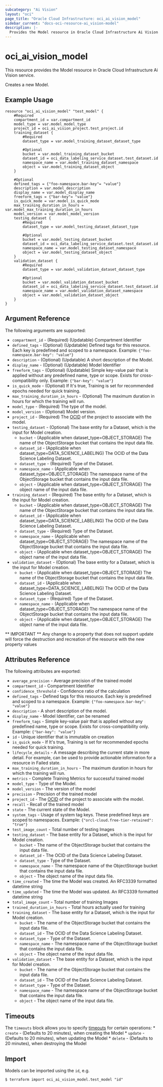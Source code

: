 ```yaml
---
subcategory: "Ai Vision"
layout: "oci"
page_title: "Oracle Cloud Infrastructure: oci_ai_vision_model"
sidebar_current: "docs-oci-resource-ai_vision-model"
description: |-
  Provides the Model resource in Oracle Cloud Infrastructure Ai Vision service
---
```


# oci_ai_vision_model
This resource provides the Model resource in Oracle Cloud Infrastructure Ai Vision service.

Creates a new Model.


## Example Usage

```hcl
resource "oci_ai_vision_model" "test_model" {
	#Required
	compartment_id = var.compartment_id
	model_type = var.model_model_type
	project_id = oci_ai_vision_project.test_project.id
	training_dataset {
		#Required
		dataset_type = var.model_training_dataset_dataset_type

		#Optional
		bucket = var.model_training_dataset_bucket
		dataset_id = oci_data_labeling_service_dataset.test_dataset.id
		namespace_name = var.model_training_dataset_namespace
		object = var.model_training_dataset_object
	}

	#Optional
	defined_tags = {"foo-namespace.bar-key"= "value"}
	description = var.model_description
	display_name = var.model_display_name
	freeform_tags = {"bar-key"= "value"}
	is_quick_mode = var.model_is_quick_mode
	max_training_duration_in_hours = var.model_max_training_duration_in_hours
	model_version = var.model_model_version
	testing_dataset {
		#Required
		dataset_type = var.model_testing_dataset_dataset_type

		#Optional
		bucket = var.model_testing_dataset_bucket
		dataset_id = oci_data_labeling_service_dataset.test_dataset.id
		namespace_name = var.model_testing_dataset_namespace
		object = var.model_testing_dataset_object
	}
	validation_dataset {
		#Required
		dataset_type = var.model_validation_dataset_dataset_type

		#Optional
		bucket = var.model_validation_dataset_bucket
		dataset_id = oci_data_labeling_service_dataset.test_dataset.id
		namespace_name = var.model_validation_dataset_namespace
		object = var.model_validation_dataset_object
	}
}
```

## Argument Reference

The following arguments are supported:

* `compartment_id` - (Required) (Updatable) Compartment Identifier
* `defined_tags` - (Optional) (Updatable) Defined tags for this resource. Each key is predefined and scoped to a namespace. Example: `{"foo-namespace.bar-key": "value"}` 
* `description` - (Optional) (Updatable) A short description of the Model.
* `display_name` - (Optional) (Updatable) Model Identifier
* `freeform_tags` - (Optional) (Updatable) Simple key-value pair that is applied without any predefined name, type or scope. Exists for cross-compatibility only. Example: `{"bar-key": "value"}` 
* `is_quick_mode` - (Optional) If It's true, Training is set for recommended epochs needed for quick training.
* `max_training_duration_in_hours` - (Optional) The maximum duration in hours for which the training will run.
* `model_type` - (Required) The  type of the model.
* `model_version` - (Optional) Model version.
* `project_id` - (Required) The [OCID](https://docs.cloud.oracle.com/iaas/Content/General/Concepts/identifiers.htm) of the project to associate with the model.
* `testing_dataset` - (Optional) The base entity for a Dataset, which is the input for Model creation.
	* `bucket` - (Applicable when dataset_type=OBJECT_STORAGE) The name of the ObjectStorage bucket that contains the input data file.
	* `dataset_id` - (Applicable when dataset_type=DATA_SCIENCE_LABELING) The OCID of the Data Science Labeling Dataset.
	* `dataset_type` - (Required) Type of the Dataset.
	* `namespace_name` - (Applicable when dataset_type=OBJECT_STORAGE) The namespace name of the ObjectStorage bucket that contains the input data file.
	* `object` - (Applicable when dataset_type=OBJECT_STORAGE) The object name of the input data file.
* `training_dataset` - (Required) The base entity for a Dataset, which is the input for Model creation.
	* `bucket` - (Applicable when dataset_type=OBJECT_STORAGE) The name of the ObjectStorage bucket that contains the input data file.
	* `dataset_id` - (Applicable when dataset_type=DATA_SCIENCE_LABELING) The OCID of the Data Science Labeling Dataset.
	* `dataset_type` - (Required) Type of the Dataset.
	* `namespace_name` - (Applicable when dataset_type=OBJECT_STORAGE) The namespace name of the ObjectStorage bucket that contains the input data file.
	* `object` - (Applicable when dataset_type=OBJECT_STORAGE) The object name of the input data file.
* `validation_dataset` - (Optional) The base entity for a Dataset, which is the input for Model creation.
	* `bucket` - (Applicable when dataset_type=OBJECT_STORAGE) The name of the ObjectStorage bucket that contains the input data file.
	* `dataset_id` - (Applicable when dataset_type=DATA_SCIENCE_LABELING) The OCID of the Data Science Labeling Dataset.
	* `dataset_type` - (Required) Type of the Dataset.
	* `namespace_name` - (Applicable when dataset_type=OBJECT_STORAGE) The namespace name of the ObjectStorage bucket that contains the input data file.
	* `object` - (Applicable when dataset_type=OBJECT_STORAGE) The object name of the input data file.


** IMPORTANT **
Any change to a property that does not support update will force the destruction and recreation of the resource with the new property values

## Attributes Reference

The following attributes are exported:

* `average_precision` - Average precision of the trained model
* `compartment_id` - Compartment Identifier
* `confidence_threshold` - Confidence ratio of the calculation
* `defined_tags` - Defined tags for this resource. Each key is predefined and scoped to a namespace. Example: `{"foo-namespace.bar-key": "value"}` 
* `description` - A short description of the model.
* `display_name` - Model Identifier, can be renamed
* `freeform_tags` - Simple key-value pair that is applied without any predefined name, type or scope. Exists for cross-compatibility only. Example: `{"bar-key": "value"}` 
* `id` - Unique identifier that is immutable on creation
* `is_quick_mode` - If It's true, Training is set for recommended epochs needed for quick training.
* `lifecycle_details` - A message describing the current state in more detail. For example, can be used to provide actionable information for a resource in Failed state.
* `max_training_duration_in_hours` - The maximum duration in hours for which the training will run.
* `metrics` - Complete Training Metrics for successful trained model
* `model_type` - Type of the Model.
* `model_version` - The version of the model
* `precision` - Precision of the trained model
* `project_id` - The [OCID](https://docs.cloud.oracle.com/iaas/Content/General/Concepts/identifiers.htm) of the project to associate with the model.
* `recall` - Recall of the trained model
* `state` - The current state of the Model.
* `system_tags` - Usage of system tag keys. These predefined keys are scoped to namespaces. Example: `{"orcl-cloud.free-tier-retained": "true"}` 
* `test_image_count` - Total number of testing Images
* `testing_dataset` - The base entity for a Dataset, which is the input for Model creation.
	* `bucket` - The name of the ObjectStorage bucket that contains the input data file.
	* `dataset_id` - The OCID of the Data Science Labeling Dataset.
	* `dataset_type` - Type of the Dataset.
	* `namespace_name` - The namespace name of the ObjectStorage bucket that contains the input data file.
	* `object` - The object name of the input data file.
* `time_created` - The time the Model was created. An RFC3339 formatted datetime string
* `time_updated` - The time the Model was updated. An RFC3339 formatted datetime string
* `total_image_count` - Total number of training Images
* `trained_duration_in_hours` - Total hours actually used for training
* `training_dataset` - The base entity for a Dataset, which is the input for Model creation.
	* `bucket` - The name of the ObjectStorage bucket that contains the input data file.
	* `dataset_id` - The OCID of the Data Science Labeling Dataset.
	* `dataset_type` - Type of the Dataset.
	* `namespace_name` - The namespace name of the ObjectStorage bucket that contains the input data file.
	* `object` - The object name of the input data file.
* `validation_dataset` - The base entity for a Dataset, which is the input for Model creation.
	* `bucket` - The name of the ObjectStorage bucket that contains the input data file.
	* `dataset_id` - The OCID of the Data Science Labeling Dataset.
	* `dataset_type` - Type of the Dataset.
	* `namespace_name` - The namespace name of the ObjectStorage bucket that contains the input data file.
	* `object` - The object name of the input data file.

## Timeouts

The `timeouts` block allows you to specify [timeouts](https://registry.terraform.io/providers/hashicorp/oci/latest/docs/guides/changing_timeouts) for certain operations:
	* `create` - (Defaults to 20 minutes), when creating the Model
	* `update` - (Defaults to 20 minutes), when updating the Model
	* `delete` - (Defaults to 20 minutes), when destroying the Model


## Import

Models can be imported using the `id`, e.g.

```
$ terraform import oci_ai_vision_model.test_model "id"
```

